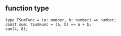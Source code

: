 ## function type
```
type TSumFunc = (a: number, b: number) => number;
const sum: TSumFunc = (a, b) => a + b;
sum(4, 8);
```

